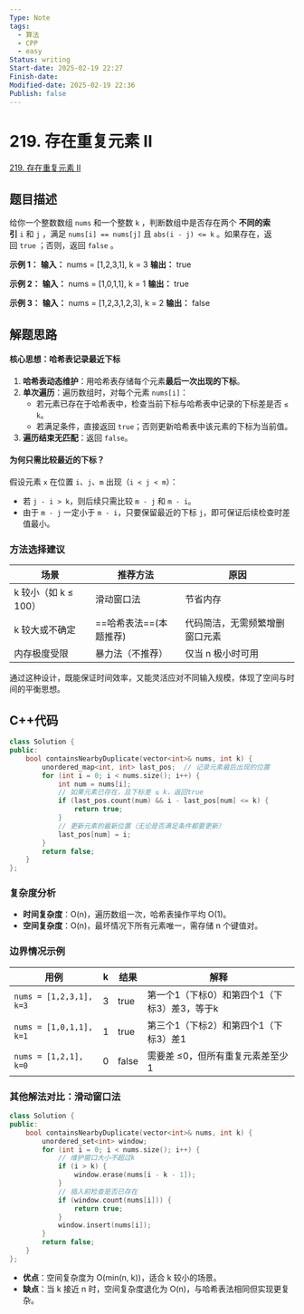 ```yaml
---
Type: Note
tags:
  - 算法
  - CPP
  - easy
Status: writing
Start-date: 2025-02-19 22:27
Finish-date: 
Modified-date: 2025-02-19 22:36
Publish: false
---
```



# 219. 存在重复元素 II
[219. 存在重复元素 II](https://leetcode.cn/problems/contains-duplicate-ii/)

## 题目描述
给你一个整数数组 `nums` 和一个整数 `k` ，判断数组中是否存在两个 **不同的索引** `i` 和 `j` ，满足 `nums[i] == nums[j]` 且 `abs(i - j) <= k` 。如果存在，返回 `true` ；否则，返回 `false` 。

**示例 1：**
**输入：** nums = [1,2,3,1], k = 3
**输出：** true

**示例 2：**
**输入：** nums = [1,0,1,1], k = 1
**输出：** true

**示例 3：**
**输入：** nums = [1,2,3,1,2,3], k = 2
**输出：** false

## 解题思路

#### 核心思想：哈希表记录最近下标
1. **哈希表动态维护**：用哈希表存储每个元素**最后一次出现的下标**。
2. **单次遍历**：遍历数组时，对每个元素 `nums[i]`：
   - 若元素已存在于哈希表中，检查当前下标与哈希表中记录的下标差是否 `≤ k`。
   - 若满足条件，直接返回 `true`；否则更新哈希表中该元素的下标为当前值。
3. **遍历结束无匹配**：返回 `false`。

#### 为何只需比较最近的下标？
假设元素 `x` 在位置 `i`、`j`、`m` 出现（`i < j < m`）：
- 若 `j - i > k`，则后续只需比较 `m - j` 和 `m - i`。
- 由于 `m - j` 一定小于 `m - i`，只要保留最近的下标 `j`，即可保证后续检查时差值最小。


### 方法选择建议
| 场景              | 推荐方法           | 原因              |
| --------------- | -------------- | --------------- |
| k 较小（如 k ≤ 100） | 滑动窗口法          | 节省内存            |
| k 较大或不确定        | ==哈希表法==(本题推荐) | 代码简洁，无需频繁增删窗口元素 |
| 内存极度受限          | 暴力法（不推荐）       | 仅当 n 极小时可用      |

通过这种设计，既能保证时间效率，又能灵活应对不同输入规模，体现了空间与时间的平衡思想。




## C++代码
```cpp
class Solution {
public:
    bool containsNearbyDuplicate(vector<int>& nums, int k) {
        unordered_map<int, int> last_pos;  // 记录元素最后出现的位置
        for (int i = 0; i < nums.size(); i++) {
            int num = nums[i];
            // 如果元素已存在，且下标差 ≤ k，返回true
            if (last_pos.count(num) && i - last_pos[num] <= k) {
                return true;
            }
            // 更新元素的最新位置（无论是否满足条件都要更新）
            last_pos[num] = i;
        }
        return false;
    }
};
```


### 复杂度分析
- **时间复杂度**：O(n)，遍历数组一次，哈希表操作平均 O(1)。
- **空间复杂度**：O(n)，最坏情况下所有元素唯一，需存储 n 个键值对。


### 边界情况示例
| 用例                    | k   | 结果   | 解释                               |
|------------------------|-----|------|----------------------------------|
| `nums = [1,2,3,1], k=3` | 3   | true | 第一个1（下标0）和第四个1（下标3）差3，等于k |
| `nums = [1,0,1,1], k=1` | 1   | true | 第三个1（下标2）和第四个1（下标3）差1      |
| `nums = [1,2,1], k=0`   | 0   | false | 需要差 ≤0，但所有重复元素差至少1          |





### 其他解法对比：滑动窗口法
```cpp
class Solution {
public:
    bool containsNearbyDuplicate(vector<int>& nums, int k) {
        unordered_set<int> window;
        for (int i = 0; i < nums.size(); i++) {
            // 维护窗口大小不超过k
            if (i > k) {
                window.erase(nums[i - k - 1]);
            }
            // 插入前检查是否已存在
            if (window.count(nums[i])) {
                return true;
            }
            window.insert(nums[i]);
        }
        return false;
    }
};
```
- **优点**：空间复杂度为 O(min(n, k))，适合 k 较小的场景。
- **缺点**：当 k 接近 n 时，空间复杂度退化为 O(n)，与哈希表法相同但实现更复杂。